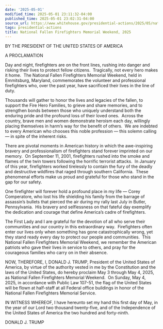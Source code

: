 ```yaml
---
date: '2025-05-01'
modified_time: 2025-05-01 23:11:32-04:00
published_time: 2025-05-01 23:02:31-04:00
source_url: https://www.whitehouse.gov/presidential-actions/2025/05/national-fallen-firefighters-memorial-weekend-2025/
tags: presidential-actions
title: National Fallen Firefighters Memorial Weekend, 2025
---
```

 
BY THE PRESIDENT OF THE UNITED STATES OF AMERICA  
  
A PROCLAMATION

Day and night, firefighters are on the front lines, rushing into danger
and risking their lives to protect fellow citizens.  Tragically, not
every hero makes it home.  The National Fallen Firefighters Memorial
Weekend, held in Emmitsburg, Maryland, commemorates the volunteer and
professional firefighters who, over the past year, have sacrificed their
lives in the line of duty.

Thousands will gather to honor the lives and legacies of the fallen, to
support the Fire Hero Families, to grieve and share memories, and to
strengthen bonds between those who uniquely understand both the enduring
pride and the profound loss of their loved ones.  Across the country,
brave men and women demonstrate heroism each day, willingly placing
themselves in harm’s way for the benefit of others.  We are indebted to
every American who chooses this noble profession — this solemn calling —
in spite of the inherent risks.

There are pivotal moments in American history in which the awe-inspiring
bravery and professionalism of firefighters stand forever imprinted on
our memory.  On September 11, 2001, firefighters rushed into the smoke
and flames of the twin towers following the horrific terrorist attacks. 
In January of this year, firefighters worked tirelessly to contain the
fury of the deadly and destructive wildfires that raged through southern
California.  These phenomenal efforts make us proud and grateful for
those who stand in the gap for our safety.  

One firefighter will forever hold a profound place in my life — Corey
Comperatore, who lost his life shielding his family from the barrage of
assassin’s bullets that pierced the air during my rally last July in
Butler, Pennsylvania.  His bravery and selflessness on that fateful day
exemplify the dedication and courage that define America’s cadre of
firefighters. 

The First Lady and I are grateful for the devotion of all who serve
their communities and our country in this extraordinary way. 
Firefighters often enter our lives only when something has gone
catastrophically wrong, yet they stand ready every day to protect our
people and communities.  This National Fallen Firefighters Memorial
Weekend, we remember the American patriots who gave their lives in
service to others, and pray for the courageous families who carry on in
their absence.

NOW, THEREFORE, I, DONALD J. TRUMP, President of the United States of
America, by virtue of the authority vested in me by the Constitution and
the laws of the United States, do hereby proclaim May 3 through May 4,
2025, as National Fallen Firefighters Memorial Weekend.  On Sunday,
May 4, 2025, in accordance with Public Law 107-51, the flag of the
United States will be flown at half-staff at all Federal office
buildings in honor of the National Fallen Firefighters Memorial
Service. 

IN WITNESS WHEREOF, I have hereunto set my hand this first day of May,
in the year of our Lord two thousand twenty-five, and of the
Independence of the United States of America the two hundred and
forty-ninth.

DONALD J. TRUMP
